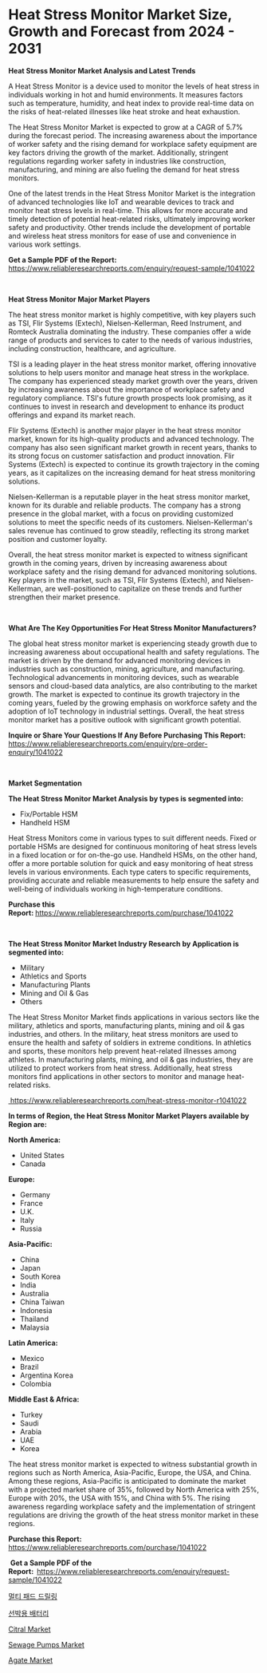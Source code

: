 <p><h1>Heat Stress Monitor Market Size, Growth and Forecast from 2024 - 2031</h1></p><p><strong>Heat Stress Monitor Market Analysis and Latest Trends</strong></p>
<p><p>A Heat Stress Monitor is a device used to monitor the levels of heat stress in individuals working in hot and humid environments. It measures factors such as temperature, humidity, and heat index to provide real-time data on the risks of heat-related illnesses like heat stroke and heat exhaustion.</p><p>The Heat Stress Monitor Market is expected to grow at a CAGR of 5.7% during the forecast period. The increasing awareness about the importance of worker safety and the rising demand for workplace safety equipment are key factors driving the growth of the market. Additionally, stringent regulations regarding worker safety in industries like construction, manufacturing, and mining are also fueling the demand for heat stress monitors.</p><p>One of the latest trends in the Heat Stress Monitor Market is the integration of advanced technologies like IoT and wearable devices to track and monitor heat stress levels in real-time. This allows for more accurate and timely detection of potential heat-related risks, ultimately improving worker safety and productivity. Other trends include the development of portable and wireless heat stress monitors for ease of use and convenience in various work settings.</p></p>
<p><strong>Get a Sample PDF of the Report:&nbsp;</strong> <a href="https://www.reliableresearchreports.com/enquiry/request-sample/1041022">https://www.reliableresearchreports.com/enquiry/request-sample/1041022</a></p>
<p>&nbsp;</p>
<p><strong>Heat Stress Monitor Major Market Players</strong></p>
<p><p>The heat stress monitor market is highly competitive, with key players such as TSI, Flir Systems (Extech), Nielsen-Kellerman, Reed Instrument, and Romteck Australia dominating the industry. These companies offer a wide range of products and services to cater to the needs of various industries, including construction, healthcare, and agriculture.</p><p>TSI is a leading player in the heat stress monitor market, offering innovative solutions to help users monitor and manage heat stress in the workplace. The company has experienced steady market growth over the years, driven by increasing awareness about the importance of workplace safety and regulatory compliance. TSI's future growth prospects look promising, as it continues to invest in research and development to enhance its product offerings and expand its market reach.</p><p>Flir Systems (Extech) is another major player in the heat stress monitor market, known for its high-quality products and advanced technology. The company has also seen significant market growth in recent years, thanks to its strong focus on customer satisfaction and product innovation. Flir Systems (Extech) is expected to continue its growth trajectory in the coming years, as it capitalizes on the increasing demand for heat stress monitoring solutions.</p><p>Nielsen-Kellerman is a reputable player in the heat stress monitor market, known for its durable and reliable products. The company has a strong presence in the global market, with a focus on providing customized solutions to meet the specific needs of its customers. Nielsen-Kellerman's sales revenue has continued to grow steadily, reflecting its strong market position and customer loyalty.</p><p>Overall, the heat stress monitor market is expected to witness significant growth in the coming years, driven by increasing awareness about workplace safety and the rising demand for advanced monitoring solutions. Key players in the market, such as TSI, Flir Systems (Extech), and Nielsen-Kellerman, are well-positioned to capitalize on these trends and further strengthen their market presence.</p></p>
<p>&nbsp;</p>
<p><strong>What Are The Key Opportunities For Heat Stress Monitor Manufacturers?</strong></p>
<p><p>The global heat stress monitor market is experiencing steady growth due to increasing awareness about occupational health and safety regulations. The market is driven by the demand for advanced monitoring devices in industries such as construction, mining, agriculture, and manufacturing. Technological advancements in monitoring devices, such as wearable sensors and cloud-based data analytics, are also contributing to the market growth. The market is expected to continue its growth trajectory in the coming years, fueled by the growing emphasis on workforce safety and the adoption of IoT technology in industrial settings. Overall, the heat stress monitor market has a positive outlook with significant growth potential.</p></p>
<p><strong>Inquire or Share Your Questions If Any Before Purchasing This Report:</strong> <a href="https://www.reliableresearchreports.com/enquiry/pre-order-enquiry/1041022">https://www.reliableresearchreports.com/enquiry/pre-order-enquiry/1041022</a></p>
<p>&nbsp;</p>
<p><strong>Market Segmentation</strong></p>
<p><strong>The Heat Stress Monitor Market Analysis by types is segmented into:</strong></p>
<p><ul><li>Fix/Portable HSM</li><li>Handheld HSM</li></ul></p>
<p><p>Heat Stress Monitors come in various types to suit different needs. Fixed or portable HSMs are designed for continuous monitoring of heat stress levels in a fixed location or for on-the-go use. Handheld HSMs, on the other hand, offer a more portable solution for quick and easy monitoring of heat stress levels in various environments. Each type caters to specific requirements, providing accurate and reliable measurements to help ensure the safety and well-being of individuals working in high-temperature conditions.</p></p>
<p><strong>Purchase this Report:&nbsp;</strong><a href="https://www.reliableresearchreports.com/purchase/1041022">https://www.reliableresearchreports.com/purchase/1041022</a></p>
<p>&nbsp;</p>
<p><strong>The Heat Stress Monitor Market Industry Research by Application is segmented into:</strong></p>
<p><ul><li>Military</li><li>Athletics and Sports</li><li>Manufacturing Plants</li><li>Mining and Oil & Gas</li><li>Others</li></ul></p>
<p><p>The Heat Stress Monitor Market finds applications in various sectors like the military, athletics and sports, manufacturing plants, mining and oil & gas industries, and others. In the military, heat stress monitors are used to ensure the health and safety of soldiers in extreme conditions. In athletics and sports, these monitors help prevent heat-related illnesses among athletes. In manufacturing plants, mining, and oil & gas industries, they are utilized to protect workers from heat stress. Additionally, heat stress monitors find applications in other sectors to monitor and manage heat-related risks.</p></p>
<p><a href="https://www.reliableresearchreports.com/heat-stress-monitor-r1041022">&nbsp;https://www.reliableresearchreports.com/heat-stress-monitor-r1041022</a></p>
<p><strong>In terms of Region, the Heat Stress Monitor Market Players available by Region are:</strong></p>
<p>
    <p> <strong> North America: </strong>
        <ul>
            <li>United States</li>
            <li>Canada</li>
        </ul>
        </p> 
    <p> <strong> Europe: </strong>
        <ul>
            <li>Germany</li>
            <li>France</li>
            <li>U.K.</li>
            <li>Italy</li>
            <li>Russia</li>
        </ul>
        </p> 
    <p> <strong> Asia-Pacific: </strong>
        <ul>
            <li>China</li>
            <li>Japan</li>
            <li>South Korea</li>
            <li>India</li>
            <li>Australia</li>
            <li>China Taiwan</li>
            <li>Indonesia</li>
            <li>Thailand</li>
            <li>Malaysia</li>
        </ul>
        </p> 
    <p> <strong> Latin America: </strong>
        <ul>
            <li>Mexico</li>
            <li>Brazil</li>
            <li>Argentina Korea</li>
            <li>Colombia</li>
        </ul>
        </p> 
    <p> <strong> Middle East & Africa: </strong>
        <ul>
            <li>Turkey</li>
            <li>Saudi</li>
            <li>Arabia</li>
            <li>UAE</li>
            <li>Korea</li>
        </ul>
    </p>
    </p>
<p><p>The heat stress monitor market is expected to witness substantial growth in regions such as North America, Asia-Pacific, Europe, the USA, and China. Among these regions, Asia-Pacific is anticipated to dominate the market with a projected market share of 35%, followed by North America with 25%, Europe with 20%, the USA with 15%, and China with 5%. The rising awareness regarding workplace safety and the implementation of stringent regulations are driving the growth of the heat stress monitor market in these regions.</p></p>
<p><strong>Purchase this Report: </strong><a href="https://www.reliableresearchreports.com/purchase/1041022">https://www.reliableresearchreports.com/purchase/1041022</a></p>
<p>&nbsp;<strong>Get a Sample PDF of the Report:&nbsp;&nbsp;</strong><a href="https://www.reliableresearchreports.com/enquiry/request-sample/1041022">https://www.reliableresearchreports.com/enquiry/request-sample/1041022</a></p>
<p><strong></strong></p>
<p><p><a href="https://github.com/Elenrrera7685/Market-Research-Report-List-1/blob/main/209237630432.md">멀티 패드 드릴링</a></p><p><a href="https://github.com/vsn7qpua81q/Market-Research-Report-List-1/blob/main/467139230431.md">선박용 배터리</a></p><p><a href="https://issuu.com/reportprime-2/docs/citral-market-size-2030.pptx">Citral Market</a></p><p><a href="https://github.com/kosella/Market-Research-Report-List-2/blob/main/sewage-pumps-market.md">Sewage Pumps Market</a></p><p><a href="https://issuu.com/reportprime-2/docs/agate-market-size-2030.pptx">Agate Market</a></p></p>